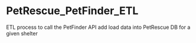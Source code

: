 PetRescue_PetFinder_ETL
=======================

ETL process to call the PetFinder API add load data into PetRescue DB for a given shelter